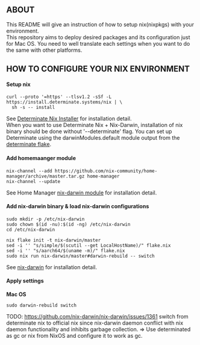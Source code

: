 ## ABOUT

This README will give an instruction of how to setup nix(nixpkgs) with your environment.  
This repository aims to deploy desired packages and its configuration just for Mac OS. You need to well translate each settings when you want to do the same with other platforms.

## HOW TO CONFIGURE YOUR NIX ENVIRONMENT

#### Setup nix

```
curl --proto '=https' --tlsv1.2 -sSf -L https://install.determinate.systems/nix | \
  sh -s -- install
```
See [Determinate Nix Installer](https://github.com/DeterminateSystems/nix-installer?tab=readme-ov-file#determinate-nix-installer) for installation detail.  
When you want to use Determinate Nix + Nix-Darwin, installation of nix binary should be done without '--determinate' flag.
You can set up Determinate using the darwinModules.default module output from the [determinate flake](https://github.com/DeterminateSystems/determinate).

#### Add homemaanger module

```
nix-channel --add https://github.com/nix-community/home-manager/archive/master.tar.gz home-manager
nix-channel --update
```
See Home Manager [nix-darwin module](https://nix-community.github.io/home-manager/index.xhtml#sec-install-nix-darwin-module) for installation detail.

#### Add nix-darwin binary & load nix-darwin configurations

```
sudo mkdir -p /etc/nix-darwin
sudo chown $(id -nu):$(id -ng) /etc/nix-darwin
cd /etc/nix-darwin

nix flake init -t nix-darwin/master
sed -i '' "s/simple/$(scutil --get LocalHostName)/" flake.nix
sed -i '' "s/aarch64/$(uname -m)/" flake.nix
sudo nix run nix-darwin/master#darwin-rebuild -- switch
```
See [nix-darwin](https://github.com/LnL7/nix-darwin?tab=readme-ov-file) for installation detail.

#### Apply settings

**Mac OS**
```
sudo darwin-rebuild switch
```

TODO:
https://github.com/nix-darwin/nix-darwin/issues/1361
switch from determinate nix to official nix since nix-darwin daemon conflict with nix daemon functionality and inhibits garbage collection.
=> Use determinated as gc or nix from NixOS and configure it to work as gc.

